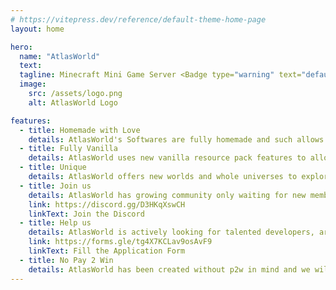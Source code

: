 ```yaml
---
# https://vitepress.dev/reference/default-theme-home-page
layout: home

hero:
  name: "AtlasWorld"
  text: 
  tagline: Minecraft Mini Game Server <Badge type="warning" text="default" />
  image:
    src: /assets/logo.png
    alt: AtlasWorld Logo

features:
  - title: Homemade with Love
    details: AtlasWorld's Softwares are fully homemade and such allows for high performance and creative liberty!
  - title: Fully Vanilla
    details: AtlasWorld uses new vanilla resource pack features to allow for custom content to be made without any mods needing to be installed!
  - title: Unique
    details: AtlasWorld offers new worlds and whole universes to explore, a server experience like never seen before!
  - title: Join us
    details: AtlasWorld has growing community only waiting for new members !
    link: https://discord.gg/D3HKqXswCH
    linkText: Join the Discord
  - title: Help us
    details: AtlasWorld is actively looking for talented developers, artists and builders!
    link: https://forms.gle/tg4X7KCLav9osAvF9
    linkText: Fill the Application Form
  - title: No Pay 2 Win
    details: AtlasWorld has been created without p2w in mind and we will keep it like that, we are searching on otherways to get the server sustainable.
---
```


